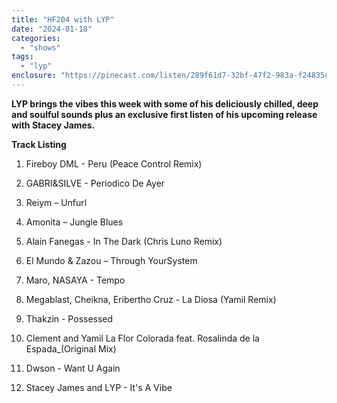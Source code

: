 ```yaml
---
title: "HF204 with LYP"
date: "2024-01-18"
categories: 
  - "shows"
tags: 
  - "lyp"
enclosure: "https://pinecast.com/listen/289f61d7-32bf-47f2-983a-f24835cdd156.mp3 90240291 audio/mpeg "
---
```


**LYP brings the vibes this week with some of his deliciously chilled, deep and soulful sounds plus an exclusive first listen of his upcoming release with Stacey James.**

**Track Listing**

1. Fireboy DML - Peru (Peace Control Remix)

3. GABRI&SILVE - Periodico De Ayer

5. Reiym – Unfurl

7. Amonita – Jungle Blues

9. Alain Fanegas - In The Dark (Chris Luno Remix)

11. El Mundo & Zazou – Through YourSystem

13. Maro, NASAYA - Tempo

15. Megablast, Cheikna, Eribertho Cruz - La Diosa (Yamil Remix)

17. Thakzin - Possessed

19. Clement and Yamil La Flor Colorada feat. Rosalinda de la Espada\_(Original Mix)

21. Dwson - Want U Again

23. Stacey James and LYP - It's A Vibe
